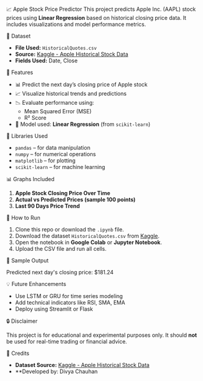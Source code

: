  📈 Apple Stock Price Predictor
This project predicts Apple Inc. (AAPL) stock prices using **Linear Regression** based on historical closing price data. It includes visualizations and model performance metrics.


 📂 Dataset

- **File Used:** `HistoricalQuotes.csv`
- **Source:** [Kaggle - Apple Historical Stock Data](https://www.kaggle.com/datasets/tarunpaparaju/apple-aapl-historical-stock-data)
- **Fields Used:** Date, Close

🔧 Features

- 📊 Predict the next day’s closing price of Apple stock
- 📈 Visualize historical trends and predictions
- 📉 Evaluate performance using:
  - Mean Squared Error (MSE)
  - R² Score
- 🧠 Model used: **Linear Regression** (from `scikit-learn`)

🧰 Libraries Used

- `pandas` – for data manipulation
- `numpy` – for numerical operations
- `matplotlib` – for plotting
- `scikit-learn` – for machine learning

📊 Graphs Included

1. **Apple Stock Closing Price Over Time**
2. **Actual vs Predicted Prices (sample 100 points)**
3. **Last 90 Days Price Trend**

🧪 How to Run

1. Clone this repo or download the `.ipynb` file.
2. Download the dataset `HistoricalQuotes.csv` from [Kaggle](https://www.kaggle.com/datasets/tarunpaparaju/apple-aapl-historical-stock-data).
3. Open the notebook in **Google Colab** or **Jupyter Notebook**.
4. Upload the CSV file and run all cells.



 📌 Sample Output

Predicted next day's closing price: $181.24


💡 Future Enhancements

- Use LSTM or GRU for time series modeling
- Add technical indicators like RSI, SMA, EMA
- Deploy using Streamlit or Flask


🔒 Disclaimer

This project is for educational and experimental purposes only. It should **not** be used for real-time trading or financial advice.



🤝 Credits

- **Dataset Source:** [Kaggle - Apple Historical Stock Data](https://www.kaggle.com/datasets/tarunpaparaju/apple-aapl-historical-stock-data)
- **Developed by: Divya Chauhan


